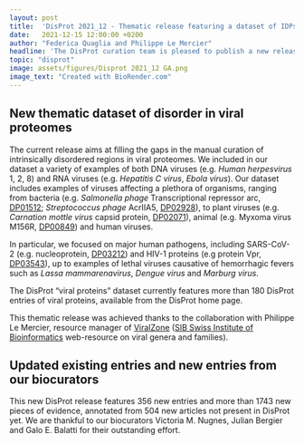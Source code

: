 ```yaml
---
layout: post
title:  'DisProt 2021_12 - Thematic release featuring a dataset of IDPs and IDRs in “viral proteins”'
date:   2021-12-15 12:00:00 +0200
author: "Federica Quaglia and Philippe Le Mercier"
headline: 'The DisProt curation team is pleased to publish a new release featuring the third thematic DisProt dataset, “viral proteins”, exploring the role of IDPs and IDRs in the context of viral proteins.'
topic: "disprot"
image: assets/figures/Disprot 2021_12 GA.png
image_text: "Created with BioRender.com"
---
```


## New thematic dataset of disorder in viral proteomes
The current release aims at filling the gaps in the manual curation of intrinsically disordered regions in viral
proteomes. We included in our dataset a variety of examples of both DNA viruses (e.g. <i>Human herpesvirus</i> 1, 2, 8)
and RNA viruses (e.g. <i>Hepatitis C virus</i>, <i>Ebola virus</i>). Our dataset includes examples of viruses affecting 
a plethora of organisms, ranging from bacteria (e.g. <i>Salmonella phage</i> Transcriptional repressor arc,
[DP01512][DP01512]; <i>Streptococcus phage</i> AcrIIA5, [DP02928][DP02928]), to plant viruses (e.g. <i>Carnation mottle virus</i> 
capsid protein, [DP02071][DP02071]), animal (e.g. Myxoma virus M156R, [DP00849][DP00849]) and human viruses.

In particular, we focused on major human pathogens, including SARS-CoV-2 (e.g. nucleoprotein, [DP03212][DP03212]) and HIV-1
proteins (e.g protein Vpr, [DP03543][DP03543]), up to examples of lethal viruses causative of hemorrhagic fevers such as 
<i>Lassa mammarenavirus</i>, <i>Dengue virus</i> and <i>Marburg virus</i>.

The DisProt “viral proteins” dataset currently features more than 180 DisProt entries of viral proteins, 
available from the DisProt home page.  

This thematic release was achieved thanks to the collaboration with Philippe Le Mercier, resource manager of [ViralZone][ViralZone]
([SIB Swiss Institute of Bioinformatics][SIB] web-resource on viral genera and families).

## Updated existing entries and new entries from our biocurators
This new DisProt release features 356 new entries and more than 1743 new pieces of evidence, annotated from 504 new
articles not present in DisProt yet. We are thankful to our biocurators Victoria M. Nugnes, Julian Bergier and 
Galo E. Balatti for their outstanding effort.

[DP01512]: https://disprot.org/DP01512
[DP02928]: https://disprot.org/DP02928
[DP02071]: https://disprot.org/DP02071
[DP00849]: https://disprot.org/DP00849
[DP03212]: https://disprot.org/DP03212
[DP03543]: https://disprot.org/DP03543
[ViralZone]: https://viralzone.expasy.org/
[SIB]: https://www.sib.swiss/
